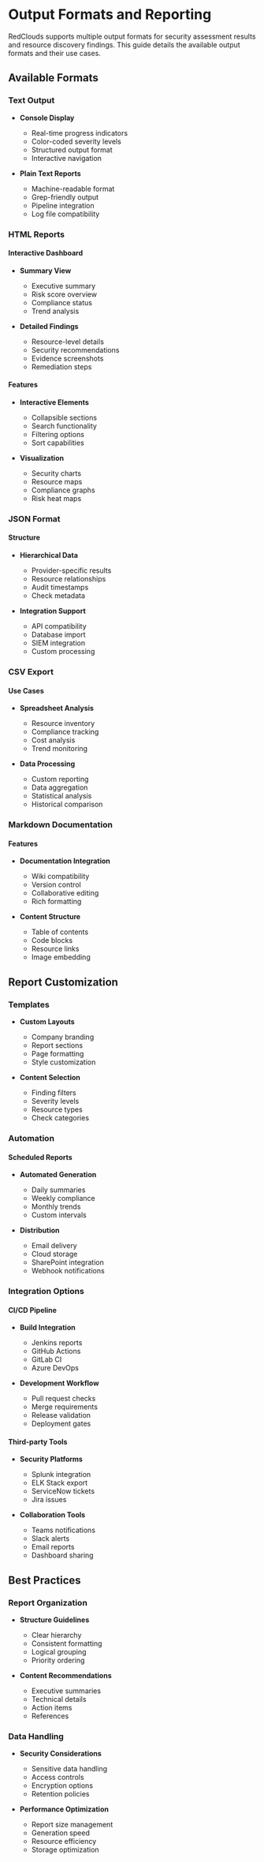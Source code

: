 # Output Formats and Reporting

RedClouds supports multiple output formats for security assessment results and resource discovery findings. This guide details the available output formats and their use cases.

## Available Formats

### Text Output
- **Console Display**
  - Real-time progress indicators
  - Color-coded severity levels
  - Structured output format
  - Interactive navigation

- **Plain Text Reports**
  - Machine-readable format
  - Grep-friendly output
  - Pipeline integration
  - Log file compatibility

### HTML Reports

#### Interactive Dashboard
- **Summary View**
  - Executive summary
  - Risk score overview
  - Compliance status
  - Trend analysis

- **Detailed Findings**
  - Resource-level details
  - Security recommendations
  - Evidence screenshots
  - Remediation steps

#### Features
- **Interactive Elements**
  - Collapsible sections
  - Search functionality
  - Filtering options
  - Sort capabilities

- **Visualization**
  - Security charts
  - Resource maps
  - Compliance graphs
  - Risk heat maps

### JSON Format

#### Structure
- **Hierarchical Data**
  - Provider-specific results
  - Resource relationships
  - Audit timestamps
  - Check metadata

- **Integration Support**
  - API compatibility
  - Database import
  - SIEM integration
  - Custom processing

### CSV Export

#### Use Cases
- **Spreadsheet Analysis**
  - Resource inventory
  - Compliance tracking
  - Cost analysis
  - Trend monitoring

- **Data Processing**
  - Custom reporting
  - Data aggregation
  - Statistical analysis
  - Historical comparison

### Markdown Documentation

#### Features
- **Documentation Integration**
  - Wiki compatibility
  - Version control
  - Collaborative editing
  - Rich formatting

- **Content Structure**
  - Table of contents
  - Code blocks
  - Resource links
  - Image embedding

## Report Customization

### Templates
- **Custom Layouts**
  - Company branding
  - Report sections
  - Page formatting
  - Style customization

- **Content Selection**
  - Finding filters
  - Severity levels
  - Resource types
  - Check categories

### Automation

#### Scheduled Reports
- **Automated Generation**
  - Daily summaries
  - Weekly compliance
  - Monthly trends
  - Custom intervals

- **Distribution**
  - Email delivery
  - Cloud storage
  - SharePoint integration
  - Webhook notifications

### Integration Options

#### CI/CD Pipeline
- **Build Integration**
  - Jenkins reports
  - GitHub Actions
  - GitLab CI
  - Azure DevOps

- **Development Workflow**
  - Pull request checks
  - Merge requirements
  - Release validation
  - Deployment gates

#### Third-party Tools
- **Security Platforms**
  - Splunk integration
  - ELK Stack export
  - ServiceNow tickets
  - Jira issues

- **Collaboration Tools**
  - Teams notifications
  - Slack alerts
  - Email reports
  - Dashboard sharing

## Best Practices

### Report Organization
- **Structure Guidelines**
  - Clear hierarchy
  - Consistent formatting
  - Logical grouping
  - Priority ordering

- **Content Recommendations**
  - Executive summaries
  - Technical details
  - Action items
  - References

### Data Handling
- **Security Considerations**
  - Sensitive data handling
  - Access controls
  - Encryption options
  - Retention policies

- **Performance Optimization**
  - Report size management
  - Generation speed
  - Resource efficiency
  - Storage optimization 